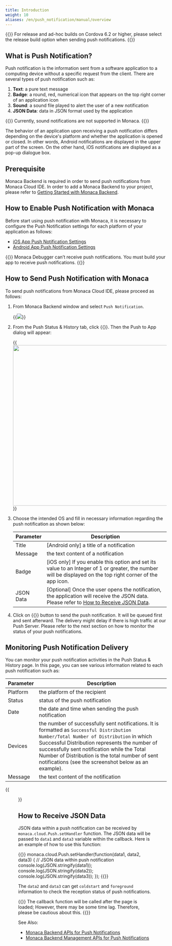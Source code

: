 ```yaml
---
title: Introduction
weight: 10
aliases: /en/push_notification/manual/overview
---
```


{{<note>}}
    For release and ad-hoc builds on Cordova 6.2 or higher, please select the release build option when sending push notifications.
{{</note>}}

## What is Push Notification?

Push notification is the information sent from a software application to
a computing device without a specific request from the client. There are
several types of push notification such as:

1.  **Text**: a pure text message
2.  **Badge**: a round, red, numerical icon that appears on the top right
    corner of an application icon
3.  **Sound**: a sound file played to alert the user of a new notification
4.  **JSON Data**: data in JSON format used by the application

{{<note>}}
    Currently, sound notifications are not supported in Monaca.
{{</note>}}

The behavior of an application upon receiving a push notification
differs depending on the device's platform and whether the application
is opened or closed. In other words, Android notifications are displayed
in the upper part of the screen. On the other hand, iOS notifications
are displayed as a pop-up dialogue box.

## Prerequisite

Monaca Backend is required in order to send push notifications from Monaca Cloud IDE. In order to add a Monaca Backend to your project, please refer to [Getting Started with Monaca Backend](../../backend/new_backend/getting_started/).

## How to Enable Push Notification with Monaca

Before start using push notification with Monaca, it is necessary to
configure the Push Notification settings for each platform of your
application as follows:

- [iOS App Push Notification Settings](../apns/)
- [Android App Push Notification Settings](../gcm/)

{{<note>}}
    Monaca Debugger can’t receive push notifications. You must build your app to receive push notifications.
{{</note>}}

## How to Send Push Notification with Monaca

To send push notifications from Monaca Cloud IDE, please proceed as follows:

1.  From Monaca Backend window and select `Push Notification`.

    {{<img src="/images/backend/overview/push_notification.png">}}

3.  From the Push Status & History tab, click {{<guilabel name="Push to App">}}. Then the
    Push to App dialog will appear:

    {{<img src="/images/backend/overview/push_dialog.png" width="500">}}

4.  Choose the intended OS and fill in necessary information regarding the push notification as
    shown below:

    | Parameter | Description |
    |-----------|-------------|
    | Title | [Android only] a title of a notification |
    | Message | the text content of a notification |
    | Badge | [iOS only] If you enable this option and set its value to an Integer of 1 or greater, the number will be displayed on the top right corner of the app icon. |
    | JSON Data | [Optional] Once the user opens the notification, the application will receive the JSON data. Please refer to [How to Receive JSON Data](#how-to-receive-json-data). |

6.  Click on {{<guilabel name="Add">}} button to send the push notification. It will be queued
    first and sent afterward. The delivery might delay if there is high
    traffic at our Push Server. Please refer to the next section on how
    to monitor the status of your push notifications.

## Monitoring Push Notification Delivery

You can monitor your push notification activities in the Push Status &
History page. In this page, you can see various information related to
each push notification such as:

| Parameter | Description |
|-----------|-------------|
| Platform | the platform of the recipient |
| Status | status of the push notification |
| Date | the date and time when sending the push notification |
| Devices | the number of successfully sent notifications. It is formatted as `Successful Distribution Number/Total Number of Distribution` in which Successful Distribution represents the number of successfully sent notification while the Total Number of Distribution is the total number of sent notifications (see the screenshot below as an example). |
| Message | the text content of the notification |

{{<figure src="/images/backend/overview/3.png">}}

## How to Receive JSON Data

JSON data within a push notification can be received by
`monaca.cloud.Push.setHandler` function. The JSON data will be passed to
`data1` and `data3` variable within the callback. Here is an example of how to use
this function:

{{<highlight javascript>}}
monaca.cloud.Push.setHandler(function(data1, data2, data3) {
  // JSON data within push notification
  console.log(JSON.stringify(data1));
  console.log(JSON.stringify(data2));
  console.log(JSON.stringify(data3));
});
{{</highlight>}}

The `data2` and `data3` can get `coldstart` and `foreground` information to check the reception status of push notifications.

{{<note>}}
    The callback function will be called after the page is loaded; However, there may be some time lag. Therefore, please be cautious about this.
{{</note>}}

See Also:

- [Monaca Backend APIs for Push Notifications](/en/reference/monaca_api/cloud/push)
- [Monaca Backend Management APIs for Push Notifications](/en/reference/monaca_api/cloud_management/push)
